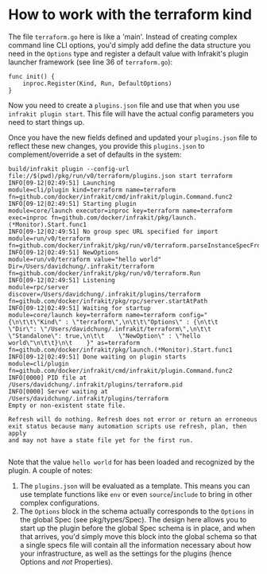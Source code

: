 How to work with the terraform kind
===================================

The file `terraform.go` here is like a 'main'.  Instead of creating complex command line CLI options,
you'd simply add define the data structure you need in the `Options` type and register a default value
with Infrakit's plugin launcher framework (see line 36 of `terraform.go`):

```
func init() {
	inproc.Register(Kind, Run, DefaultOptions)
}
```

Now you need to create a `plugins.json` file and use that when you use `infrakit plugin start`.
This file will have the actual config parameters you need to start things up.

Once you have the new fields defined and updated your `plugins.json` file to reflect these new changes,
you provide this `plugins.json` to complement/override a set of defaults in the system:

```
build/infrakit plugin --config-url file://$(pwd)/pkg/run/v0/terraform/plugins.json start terraform
INFO[09-12|02:49:51] Launching                                module=cli/plugin kind=terraform name=terraform fn=github.com/docker/infrakit/cmd/infrakit/plugin.Command.func2
INFO[09-12|02:49:51] Starting plugin                          module=core/launch executor=inproc key=terraform name=terraform exec=inproc fn=github.com/docker/infrakit/pkg/launch.(*Monitor).Start.func1
INFO[09-12|02:49:51] No group spec URL specified for import   module=run/v0/terraform fn=github.com/docker/infrakit/pkg/run/v0/terraform.parseInstanceSpecFromGroup
INFO[09-12|02:49:51] NewOptions                               module=run/v0/terraform value="hello world" Dir=/Users/davidchung/.infrakit/terraform fn=github.com/docker/infrakit/pkg/run/v0/terraform.Run
INFO[09-12|02:49:51] Listening                                module=rpc/server discover=/Users/davidchung/.infrakit/plugins/terraform fn=github.com/docker/infrakit/pkg/rpc/server.startAtPath
INFO[09-12|02:49:51] Waiting for startup                      module=core/launch key=terraform name=terraform config="{\n\t\t\"Kind\" : \"terraform\",\n\t\t\"Options\" : {\n\t\t    \"Dir\": \"/Users/davidchung/.infrakit/terraform\",\n\t\t    \"Standalone\": true,\n\t\t    \"NewOption\" : \"hello world\"\n\t\t}\n\t    }" as=terraform fn=github.com/docker/infrakit/pkg/launch.(*Monitor).Start.func1
INFO[09-12|02:49:51] Done waiting on plugin starts            module=cli/plugin fn=github.com/docker/infrakit/cmd/infrakit/plugin.Command.func2
INFO[0000] PID file at /Users/davidchung/.infrakit/plugins/terraform.pid
INFO[0000] Server waiting at /Users/davidchung/.infrakit/plugins/terraform
Empty or non-existent state file.

Refresh will do nothing. Refresh does not error or return an erroneous
exit status because many automation scripts use refresh, plan, then apply
and may not have a state file yet for the first run.


```

Note that the value `hello world` for has been loaded and recognized by the plugin.  A couple of notes:

  1. The `plugins.json` will be evaluated as a template.  This means you can use template functions
  like `env` or even `source`/`include` to bring in other complex configurations.
  2. The `Options` block in the schema actually corresponds to the `Options` in the global Spec
  (see pkg/types/Spec).  The design here allows you to start up the plugin before the global Spec schema
  is in place, and when that arrives, you'd simply move this block into the global schema so that a single
  specs file will contain all the information necessary about how your infrastructure, as well as the settings
  for the plugins (hence Options and *not* Properties).
